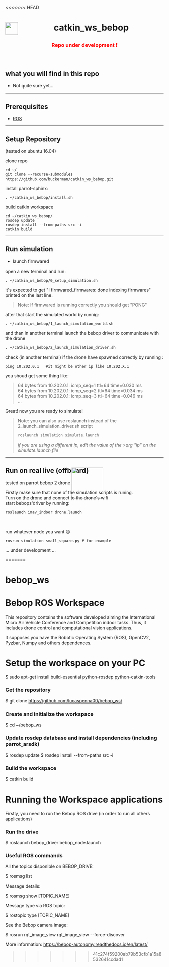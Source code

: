 <<<<<<< HEAD
# <img align="left" src="https://avatars1.githubusercontent.com/u/36579711?s=200&v=4" width="40" ><p align="center">catkin_ws_bebop</p>

### <p align="center"><div style="text-align:center;color:red"><bold >Repo under development</bold> :exclamation:</div></p>
<br>


## what you will find in this repo
* Not quite sure yet...

----
## Prerequisites
* [ROS](http://wiki.ros.org/kinetic/Installation/Ubuntu)


----
## Setup Repository 
(tested on ubuntu 16.04)


clone repo
```
cd ~/
git clone --recurse-submodules https://github.com/buckerman/catkin_ws_bebop.git
```
install parrot-sphinx:
```
. ~/catkin_ws_bebop/install.sh
```

build catkin workspace
```
cd ~/catkin_ws_bebop/
rosdep update
rosdep install --from-paths src -i
catkin build
```
<!-- >Note: if you want to use the opencv build from source instead of the one that comes with the ros, you canedit the CMakeList.txt file of the packages that require OpenCV (simulation and cvbridge) uncommenting the block of code:
> ```
> #----------CUSTOM OPENCV--------- 
> ...
> #--------------------------------
> ```
> and than build the catkin workspace -->
<!-- 
finally run these commands
```
echo "source ~/catkin_ws_bebop/setup.sh" >> ~/.bashrc
source ~/.bashrc
``` -->

----
## Run simulation
* launch firmwared

open a new terminal and run:
```
. ~/catkin_ws_bebop/0_setup_simulation.sh
```
it's expected to get "I firmwared_firmwares: done indexing firmwares" printed on the last line.
>Note: If firmwared is running correctly you should get "PONG" </br>

after that start the simulated world by runnig:
```
. ~/catkin_ws_bebop/1_launch_simulation_world.sh
```
and than in another terminal launch the bebop driver to communicate with the drone
```
. ~/catkin_ws_bebop/2_launch_simulation_driver.sh
```
check (in another terminal) if the drone have spawned correctly by running :
```
ping 10.202.0.1   #it might be other ip like 10.202.X.1
```
you shoud get some thing like:
>64 bytes from 10.202.0.1: icmp_seq=1 ttl=64 time=0.030 ms<br>
64 bytes from 10.202.0.1: icmp_seq=2 ttl=64 time=0.034 ms<br>
64 bytes from 10.202.0.1: icmp_seq=3 ttl=64 time=0.046 ms<br>
...

Great! now you are ready to simulate!

>Note: you can also use roslaunch instead of the 2_launch_simulation_driver.sh script
>```
>roslaunch simulation simulate.launch
>```
>*if you are using a different ip, edit the value of the >arg "ip" on the simulate.launch file*


----

## Run on real live (offboard)
tested on parrot bebop 2 drone  <img align="center" style="margin:-50px 0px -50px 0px;" src=".assets/parrot-bebop-2" width="100" >

Firstly make sure that none of the simulation scripts is runing.<br>
Turn on the drone and connect to the drone's wifi<br>
start bebops'driver by running:
```
roslaunch imav_indoor drone.launch
```
<br>

run whatever node you want :smile: 
```
rosrun simulation small_square.py # for example
```
... under development ...


=======
# bebop_ws
# Bebop ROS Workspace
This repository contains the software developed aiming the International Micro Air Vehicle Conference and Competition indoor tasks. Thus, it includes drone control and computational vision applications.

It supposes you have the Robotic Operating System (ROS), OpenCV2, Pyzbar, Numpy and others dependences. 

# Setup the workspace on your PC

$ sudo apt-get install build-essential python-rosdep python-catkin-tools

### Get the repository

$ git clone https://github.com/lucaspenna00/bebop_ws/

### Create and initialize the workspace
$ cd ~/bebop_ws

### Update rosdep database and install dependencies (including parrot_arsdk)
$ rosdep update
$ rosdep install --from-paths src -i

### Build the workspace
$ catkin build

# Running the Workspace applications

Firstly, you need to run the Bebop ROS drive (in order to run all others applications)

### Run the drive

$ roslaunch bebop_driver bebop_node.launch

### Useful ROS commands

All the topics disponible on BEBOP_DRIVE:

$ rosmsg list

Message details:

$ rosmsg show [TOPIC_NAME]

Message type via ROS topic:

$ rostopic type [TOPIC_NAME]

See the Bebop camera image:

$ rosrun rqt_image_view rqt_image_view --force-discover

More information:
https://bebop-autonomy.readthedocs.io/en/latest/
>>>>>>> 41c274f59200ab79b53cfb1a15a8532641ccdad1
